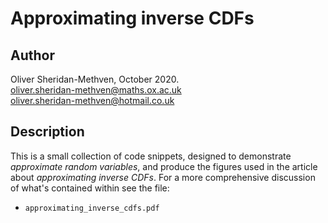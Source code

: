 # Approximating inverse CDFs

## Author

Oliver Sheridan-Methven, October 2020.  
[oliver.sheridan-methven@maths.ox.ac.uk](mailto:oliver.sheridan-methven@maths.ox.ac.uk)  
[oliver.sheridan-methven@hotmail.co.uk](mailto:oliver.sheridan-methven@hotmail.co.uk)  

## Description

This is a small collection of code snippets, designed to demonstrate
*approximate random variables*, and produce the figures used in the 
article about *approximating inverse CDFs*. For a more comprehensive
discussion of what's contained within see the file:

 * `approximating_inverse_cdfs.pdf`	
